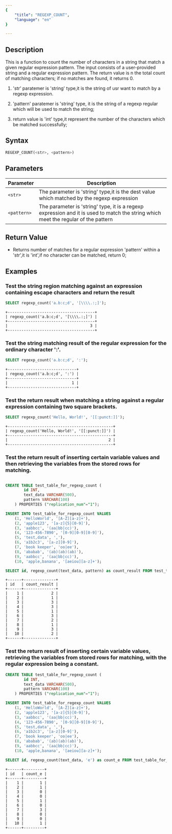 ```yaml
---
{
    "title": "REGEXP_COUNT",
    "language": "en"
}

---
```


<!-- 
Licensed to the Apache Software Foundation (ASF) under one
or more contributor license agreements.  See the NOTICE file
distributed with this work for additional information
regarding copyright ownership.  The ASF licenses this file
to you under the Apache License, Version 2.0 (the
"License"); you may not use this file except in compliance
with the License.  You may obtain a copy of the License at
  http://www.apache.org/licenses/LICENSE-2.0
Unless required by applicable law or agreed to in writing,
software distributed under the License is distributed on an
"AS IS" BASIS, WITHOUT WARRANTIES OR CONDITIONS OF ANY
KIND, either express or implied.  See the License for the
specific language governing permissions and limitations
under the License.
-->

## Description
This is a function to count the number of characters in a string that match a given regular expression pattern. The input consists of a user-provided string and a regular expression pattern. The return value is n the total count of matching characters; if no matches are found, it returns 0.

1. 'str' paratemer is 'string' type,it is the string of usr want to match by a regexp expression.

2. 'pattern' paratemer is 'string' type, it is the string of a regexp regular which will be used to match the string;

3. return value is 'int' type,it represent the number of the characters which be matched successfully;



## Syntax

```sql
REGEXP_COUNT(<str>, <pattern>)
```

## Parameters

| Parameter | Description |
| -- | -- |
| `<str>` | The parameter is 'string' type,it is the dest value which matched by the regexp expression
| `<pattern>` | The parameter is 'string' type, it is a regexp expression and it is used to match the string which meet the regular of the pattern
## Return Value

- Returns number of matches for a regular expression 'pattern' within a 'str',it is 'int',if no character can be matched, return 0;

## Examples

### Test the string region matching against an expression containing escape characters and return the result

```sql
SELECT regexp_count('a.b:c;d', '[\\\\.:;]');
```

```text
+--------------------------------------+
| regexp_count('a.b:c;d', '[\\\\.:;]') |
+--------------------------------------+
|                                    3 |
+--------------------------------------+
```

### Test the string matching result of the regular expression for the ordinary character ':'.

```sql
SELECT regexp_count('a.b:c;d', ':');
```

```text
+------------------------------+
| regexp_count('a.b:c;d', ':') |
+------------------------------+
|                            1 |
+------------------------------+
```
### Test the return result when matching a string against a regular expression containing two square brackets.

```sql
SELECT regexp_count('Hello, World!', '[[:punct:]]');
```

```text
+----------------------------------------------+
| regexp_count('Hello, World!', '[[:punct:]]') |
+----------------------------------------------+
|                                            2 |
+----------------------------------------------+
```

### Test the return result of inserting certain variable values and then retrieving the variables from the stored rows for matching.

```sql

CREATE TABLE test_table_for_regexp_count (
        id INT,
        text_data VARCHAR(500),
        pattern VARCHAR(100)
    ) PROPERTIES ("replication_num"="1");

INSERT INTO test_table_for_regexp_count VALUES
    (1, 'HelloWorld', '[A-Z][a-z]+'),    
    (2, 'apple123', '[a-z]{5}[0-9]'),    
    (3, 'aabbcc', '(aa|bb|cc)'),         
    (4, '123-456-7890', '[0-9][0-9][0-9]'), 
    (5, 'test,data', ','),              
    (6, 'a1b2c3', '[a-z][0-9]'),         
    (7, 'book keeper', 'oo|ee'),        
    (8, 'ababab', '(ab)(ab)(ab)'),       
    (9, 'aabbcc', '(aa|bb|cc)'),         
    (10, 'apple,banana', '[aeiou][a-z]+');

SELECT id, regexp_count(text_data, pattern) as count_result FROM test_table_for_regexp_count ORDER BY id;

```

```text
+------+--------------+
| id   | count_result |
+------+--------------+
|    1 |            2 |
|    2 |            1 |
|    3 |            3 |
|    4 |            3 |
|    5 |            1 |
|    6 |            3 |
|    7 |            2 |
|    8 |            1 |
|    9 |            3 |
|   10 |            2 |
+------+--------------+

```
### Test the return result of inserting certain variable values, retrieving the variables from stored rows for matching, with the regular expression being a constant.

```sql
CREATE TABLE test_table_for_regexp_count (
        id INT,
        text_data VARCHAR(500),
        pattern VARCHAR(100)
    ) PROPERTIES ("replication_num"="1");

INSERT INTO test_table_for_regexp_count VALUES
    (1, 'HelloWorld', '[A-Z][a-z]+'),    
    (2, 'apple123', '[a-z]{5}[0-9]'),    
    (3, 'aabbcc', '(aa|bb|cc)'),         
    (4, '123-456-7890', '[0-9][0-9][0-9]'), 
    (5, 'test,data', ','),              
    (6, 'a1b2c3', '[a-z][0-9]'),         
    (7, 'book keeper', 'oo|ee'),        
    (8, 'ababab', '(ab)(ab)(ab)'),       
    (9, 'aabbcc', '(aa|bb|cc)'),         
    (10, 'apple,banana', '[aeiou][a-z]+');

SELECT id, regexp_count(text_data, 'e') as count_e FROM test_table_for_regexp_count WHERE text_data IS NOT NULL ORDER BY id;
```

```text
+------+---------+
| id   | count_e |
+------+---------+
|    1 |       1 |
|    2 |       1 |
|    3 |       0 |
|    4 |       0 |
|    5 |       1 |
|    6 |       0 |
|    7 |       3 |
|    8 |       0 |
|    9 |       0 |
|   10 |       1 |
+------+---------+
```